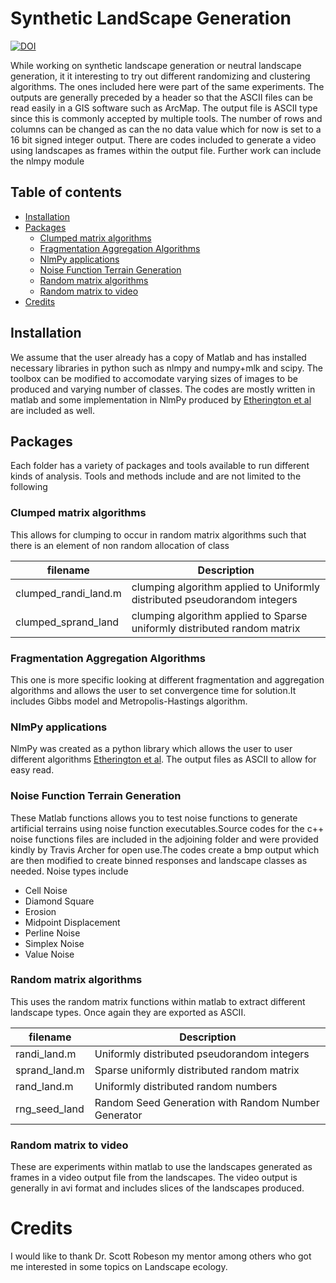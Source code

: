 # Synthetic LandScape Generation

[![DOI](https://zenodo.org/badge/91218285.svg)](https://zenodo.org/badge/latestdoi/91218285)

While working on synthetic landscape generation or neutral landscape generation, it it interesting to try out different randomizing and clustering algorithms. The ones included here were part of the same experiments. The outputs are generally preceded by a header so that the ASCII files can be read easily in a GIS software such as ArcMap. The output file is ASCII type since this is commonly accepted by multiple tools. The number of rows and columns can be changed as can the no data value which for now is set to a 16 bit signed integer output. There are codes included to generate a video using landscapes as frames within the output file. Further work can include the nlmpy module 

## Table of contents
* [Installation](#installation)
* [Packages](#usage-examples)
	* [Clumped matrix algorithms](#clumped-matrix-algorithms)
    * [Fragmentation Aggregation Algorithms](#fragmentation-aggregation-algorithms)
    * [NlmPy applications](#nlmpy-applications)
    * [Noise Function Terrain Generation](#noise-function-terrain-generation)
    * [Random matrix algorithms](#random-matrix-algorithms)
	* [Random matrix to video](#random-matrix-to-video)
* [Credits](#credits)

## Installation
We assume that the user already has a copy of Matlab and has installed necessary libraries in python such as nlmpy and numpy+mlk and scipy. The toolbox can be modified to accomodate varying sizes of images to be produced and varying number of classes. The codes are mostly written in matlab and some implementation in NlmPy produced by [ Etherington et al](http://onlinelibrary.wiley.com/doi/10.1111/2041-210X.12308/epdf) are included as well.

## Packages
Each folder has a variety of packages and tools available to run different kinds of analysis. Tools and methods include and are not limited to the following


### Clumped matrix algorithms
This allows for clumping to occur in random matrix algorithms such that there is an element of non random allocation of class

| filename                     | Description                                                             |
|------------------------------|-------------------------------------------------------------------------|
| clumped_randi_land.m         |clumping algorithm applied to Uniformly distributed pseudorandom integers|
| clumped_sprand_land          |clumping algorithm applied to Sparse uniformly distributed random matrix |


### Fragmentation Aggregation Algorithms
This one is more specific looking at different fragmentation and aggregation algorithms and allows the user to set convergence time for solution.It includes Gibbs model and Metropolis-Hastings algorithm.
 
### NlmPy applications
NlmPy was created as a python library which allows the user to user different algorithms [ Etherington et al](http://onlinelibrary.wiley.com/doi/10.1111/2041-210X.12308/epdf). The output files as ASCII to allow for easy read.

### Noise Function Terrain Generation
These Matlab functions allows you to test noise functions to generate artificial terrains using noise function executables.Source codes for the c++ noise functions files are included in the adjoining folder and were provided kindly by Travis Archer for open use.The codes create a bmp output which are then modified to create binned responses and landscape classes as needed. Noise types include
* Cell Noise
* Diamond Square
* Erosion
* Midpoint Displacement
* Perline Noise
* Simplex Noise
* Value Noise

### Random matrix algorithms
This uses the random matrix functions within matlab to extract different landscape types. Once again they are exported as ASCII.

| filename                     | Description                                       |
|------------------------------|---------------------------------------------------|
| randi_land.m                 |Uniformly distributed pseudorandom integers        |
| sprand_land.m                |Sparse uniformly distributed random matrix         |
| rand_land.m                  |Uniformly distributed random numbers               |
| rng_seed_land                |Random Seed Generation with Random Number Generator|


### Random matrix to video
These are experiments within matlab to use the landscapes generated as frames in a video output file from the landscapes. The video output is generally in avi format and includes slices of the landscapes produced.

# Credits
I would like to thank Dr. Scott Robeson my mentor among others who got me interested in some topics on Landscape ecology.
